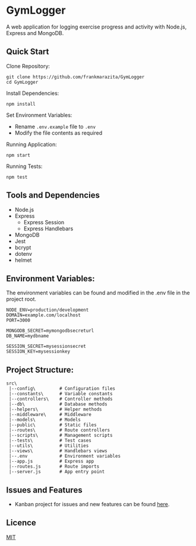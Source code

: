 # GymLogger
A web application for logging exercise progress and activity with Node.js, Express and MongoDB.

## Quick Start

Clone Repository:
```
git clone https://github.com/frankmarazita/GymLogger
cd GymLogger
```

Install Dependencies:
```
npm install
```

Set Environment Variables:
- Rename `.env.example` file to `.env`
- Modify the file contents as required

Running Application:
```
npm start
```

Running Tests:
```
npm test
```

## Tools and Dependencies
- Node.js
- Express
    - Express Session
    - Express Handlebars
- MongoDB
- Jest
- bcrypt
- dotenv
- helmet

## Environment Variables:
The environment variables can be found and modified in the .env file in the project root.
```
NODE_ENV=production/development
DOMAIN=example.com/localhost
PORT=3000

MONGODB_SECRET=mymongodbsecreturl
DB_NAME=mydbname

SESSION_SECRET=mysessionsecret
SESSION_KEY=mysessionkey
```

## Project Structure:
```
src\
 |--config\         # Configuration files
 |--constants\      # Variable constants
 |--controllers\    # Controller methods
 |--db\             # Database methods
 |--helpers\        # Helper methods
 |--middleware\     # Middleware
 |--models\         # Models
 |--public\         # Static files
 |--routes\         # Route controllers
 |--scripts\        # Management scripts
 |--tests\          # Test cases
 |--utils\          # Utilities
 |--views\          # Handlebars views
 |--.env            # Environment variables
 |--app.js          # Express app
 |--routes.js       # Route imports
 |--server.js       # App entry point
```

## Issues and Features
- Kanban project for issues and new features can be found [here](https://github.com/frankmarazita/GymLogger/projects/1).

## Licence
[MIT](LICENSE)